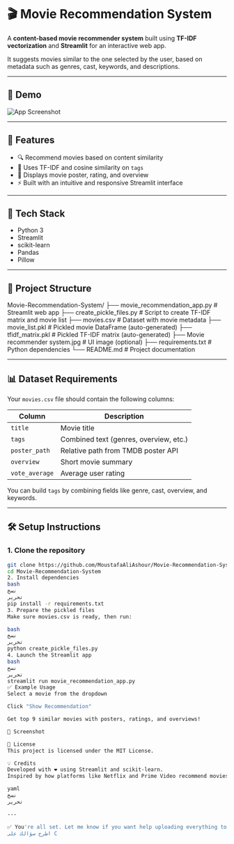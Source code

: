 # 🎬 Movie Recommendation System

A **content-based movie recommender system** built using **TF-IDF vectorization** and **Streamlit** for an interactive web app.

It suggests movies similar to the one selected by the user, based on metadata such as genres, cast, keywords, and descriptions.

---

## 🚀 Demo

![App Screenshot](Movie%20recommender%20system.jpg)

---

## 📌 Features

- 🔍 Recommend movies based on content similarity  
- 🧠 Uses TF-IDF and cosine similarity on `tags`  
- 🎥 Displays movie poster, rating, and overview  
- ⚡ Built with an intuitive and responsive Streamlit interface  

---

## 🧠 Tech Stack

- Python 3  
- Streamlit  
- scikit-learn  
- Pandas  
- Pillow  

---

## 📂 Project Structure
Movie-Recommendation-System/
├── movie_recommendation_app.py # Streamlit web app
├── create_pickle_files.py # Script to create TF-IDF matrix and movie list
├── movies.csv # Dataset with movie metadata
├── movie_list.pkl # Pickled movie DataFrame (auto-generated)
├── tfidf_matrix.pkl # Pickled TF-IDF matrix (auto-generated)
├── Movie recommender system.jpg # UI image (optional)
├── requirements.txt # Python dependencies
└── README.md # Project documentation

---

## 📊 Dataset Requirements

Your `movies.csv` file should contain the following columns:

| Column         | Description                                |
|----------------|--------------------------------------------|
| `title`        | Movie title                                |
| `tags`         | Combined text (genres, overview, etc.)     |
| `poster_path`  | Relative path from TMDB poster API         |
| `overview`     | Short movie summary                        |
| `vote_average` | Average user rating                        |

You can build `tags` by combining fields like genre, cast, overview, and keywords.

---

## 🛠 Setup Instructions

### 1. Clone the repository

```bash
git clone https://github.com/MoustafaAliAshour/Movie-Recommendation-System.git
cd Movie-Recommendation-System
2. Install dependencies
bash
نسخ
تحرير
pip install -r requirements.txt
3. Prepare the pickled files
Make sure movies.csv is ready, then run:

bash
نسخ
تحرير
python create_pickle_files.py
4. Launch the Streamlit app
bash
نسخ
تحرير
streamlit run movie_recommendation_app.py
✅ Example Usage
Select a movie from the dropdown

Click "Show Recommendation"

Get top 9 similar movies with posters, ratings, and overviews!

📸 Screenshot

📄 License
This project is licensed under the MIT License.

💡 Credits
Developed with ❤️ using Streamlit and scikit-learn.
Inspired by how platforms like Netflix and Prime Video recommend movies.

yaml
نسخ
تحرير

---

✅ You're all set. Let me know if you want help uploading everything to GitHub or writing `.gitignore`.
اطرح سؤالك على C
